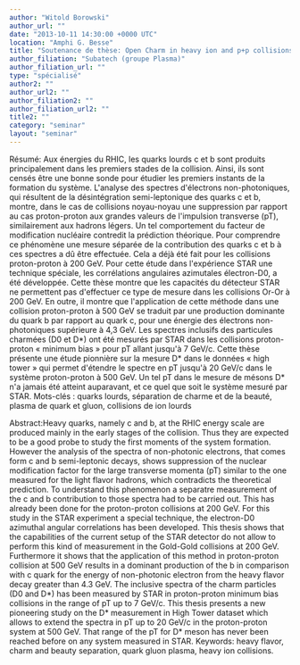 ```yaml
---
author: "Witold Borowski"
author_url: ""
date: "2013-10-11 14:30:00 +0000 UTC"
location: "Amphi G. Besse"
title: "Soutenance de thèse: Open Charm in heavy ion and p+p collisions with STAR at RHIC"
author_filiation: "Subatech (groupe Plasma)"
author_filiation_url: ""
type: "spécialisé"
author2: ""
author_url2: ""
author_filiation2: ""
author_filiation_url2: ""
title2: ""
category: "seminar" 
layout: "seminar"
---
```

Résumé: Aux énergies du RHIC, les quarks lourds c et b sont produits principalement dans les premiers stades de la collision. Ainsi, ils sont censés être une bonne sonde pour étudier les premiers instants de la formation du système. L'analyse des spectres d'électrons non-photoniques, qui résultent de la désintégration semi-leptonique des quarks c et b, montre, dans le cas de collisions noyau-noyau une suppression par rapport au cas proton-proton aux grandes valeurs de l'impulsion transverse (pT), similairement aux hadrons légers. Un tel comportement du facteur de modification nucléaire contredit la prédiction théorique. Pour comprendre ce phénomène une mesure séparée de la contribution des quarks c et b à ces spectres a dû être effectuée. Cela a déjà été fait pour les collisions proton-proton à 200 GeV. Pour cette étude dans l'expérience STAR une technique spéciale, les corrélations angulaires azimutales électron-D0, a été développée.  Cette thèse montre que les capacités du détecteur STAR ne permettent pas d'effectuer ce type de mesure dans les collisions Or-Or à 200 GeV. En outre, il montre que l'application de cette méthode dans une collision proton-proton à 500 GeV se traduit par une production dominante du quark b par rapport au quark c, pour une énergie des électrons non-photoniques supérieure à 4,3 GeV.  Les spectres inclusifs des particules charmées (D0 et D*) ont été mesurés par STAR dans les collisions proton-proton « minimum bias » pour pT allant jusqu'à 7 GeV/c. Cette thèse présente une étude pionnière sur la mesure D* dans le données « high tower » qui permet d'étendre le spectre en pT jusqu'à 20 GeV/c dans le système proton-proton à 500 GeV. Un tel pT dans le mesure de mésons D* n'a jamais été atteint auparavant, et ce quel que soit le système mesuré par STAR. Mots-clés : quarks lourds, séparation de charme et de la beauté, plasma de quark et gluon, collisions de ion lourds

Abstract:Heavy quarks, namely c and b, at the RHIC energy scale are produced mainly in the early stages of the collision. Thus they are expected to be a good probe to study the first moments of the system formation. However the analysis of the spectra of non-photonic electrons, that comes form c and b semi-leptonic decays, shows suppression of the nuclear modification factor for the large transverse momenta (pT) similar to the one measured for the light flavor hadrons, which contradicts the theoretical prediction. To understand this phenomenon a separatre measurement of the c and b contribution to those spectra had to be carried out. This has already been done for the proton-proton collisions at 200 GeV. For this study in the STAR experiment a special technique, the electron-D0 azimuthal angular correlations has been developed.  This thesis shows that the capabilities of the current setup of the STAR detector do not allow to perform this kind of measurement in the Gold-Gold collisions at 200 GeV. Furthermore it shows that the application of this method in proton-proton collision at 500 GeV results in a dominant production of the b in comparison with c quark for the energy of non-photonic electron from the heavy flavor decay greater than 4.3 GeV.  The inclusive spectra of the charm particles (D0 and D*) has been measured by STAR in proton-proton minimum bias collisions in the range of pT up to 7 GeV/c. This thesis presents a new pioneering study on the D* measurement in High Tower dataset which allows to extend the spectra in pT up to 20 GeV/c in the proton-proton system at 500 GeV. That range of the pT for D* meson has never been reached before on any system measured in STAR. Keywords: heavy flavor, charm and beauty separation, quark gluon plasma, heavy ion collisions.
